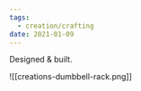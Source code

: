 ```yaml
---
tags:
  - creation/crafting
date: 2021-01-09
---
```


Designed & built.

![[creations-dumbbell-rack.png]]